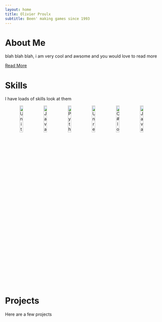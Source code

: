 ```yaml
---
layout: home
title: Olivier Proulx
subtitle: Been' making games since 1993
---
```

# About Me
blah blah blah, i am very cool and awsome and you would love to read more

[Read More](aboutme)

# Skills
I have loads of skills look at them

<p align="center">
<img src="https://i.redd.it/tu3gt6ysfxq71.png" alt="Unity logo" title="Unity" width="15%"/>
<img src="https://upload.wikimedia.org/wikipedia/commons/6/6a/JavaScript-logo.png" alt="Javascript logo" title="Javascript" width="15%"/>
<img src="https://upload.wikimedia.org/wikipedia/commons/thumb/c/c3/Python-logo-notext.svg/1869px-Python-logo-notext.svg.png" alt="Python logo" title="Python" width="15%"/>
<img src="https://upload.wikimedia.org/wikipedia/commons/thumb/d/da/Unreal_Engine_Logo.svg/2509px-Unreal_Engine_Logo.svg.png" alt="Unreal Engine logo" title="Unreal Engine" width="15%"/>
<img src="https://upload.wikimedia.org/wikipedia/commons/thumb/b/bd/Logo_C_sharp.svg/1820px-Logo_C_sharp.svg.png" alt="C# logo" title="C#" width="15%"/>
<img src="https://cdn.icon-icons.com/icons2/2415/PNG/512/java_original_wordmark_logo_icon_146459.png" alt="Java logo" title="Java" width="15%"/>
</p>

# Projects
Here are a few projects
